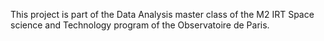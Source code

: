 This project is part of the Data Analysis master class of the M2 IRT Space science and Technology program of the Observatoire de Paris.
